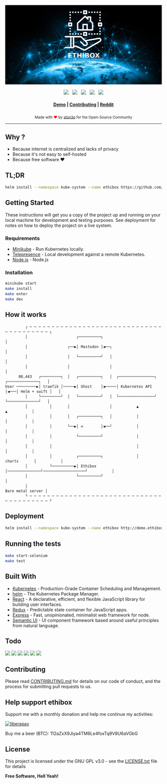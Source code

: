 <img src=".github/background.jpg">
<p align="center">
  <a href=".github/CHANGELOG.md"><img src="https://img.shields.io/github/tag/ston3o/ethibox.svg?label=version&style=flat-square&colorA=0d7377&colorB=44c2c7"></a>
    &nbsp;
  <a href="LICENSE.txt"><img src="https://img.shields.io/badge/license-GPL%20v3%2B-yellow.svg?style=flat-square&colorA=0d7377&colorB=44c2c7"></a>
    &nbsp;
  <a href="https://travis-ci.org/ston3o/ethibox/"><img src="https://img.shields.io/travis/ston3o/ethibox.svg?style=flat-square&colorA=0d7377&colorB=44c2c7"></a>
    &nbsp;
  <a href="https://codeclimate.com/github/ston3o/ethibox"><img src="https://img.shields.io/codeclimate/maintainability/ston3o/ethibox.svg?style=flat-square&colorA=0d7377&colorB=44c2c7"></a>
    &nbsp;
  <a href="https://liberapay.com/ston3o/donate"><img src="https://img.shields.io/badge/donate-liberapay-blue.svg?style=flat-square&colorA=0d7377&colorB=44c2c7"></a>
</p>

<div align="center">
  <h4>
    <a href="http://demo.ethibox.fr">Demo</a>
    <span> | </span>
    <a href=".github/CONTRIBUTING.md">Contributing</a>
    <span> | </span>
    <a href="https://www.reddit.com/r/ethibox/">Reddit</a>
  </h4>
</div>

<div align="center">
  <sub>Made with <span style="color:red">❤︎</span> by <a href="https://ston3o.me">ston3o</a> for the Open-Source Community
</div>

---

## Why ?

- Because internet is centralized and lacks of privacy
- Because it's not easy to self-hosted
- Because free software ❤︎

## TL;DR

```bash
helm install --namespace kube-system --name ethibox https://github.com/ston3o/ethibox/raw/master/charts/packages/ethibox-0.1.0.tgz
```

## Getting Started

These instructions will get you a copy of the project up and running on your local machine for development and testing purposes. See deployment for notes on how to deploy the project on a live system.

### Requirements

* [Minikube](https://github.com/kubernetes/minikube) - Run Kubernetes locally.
* [Telepresence](https://github.com/datawire/telepresence/) - Local development against a remote Kubernetes.
* [Node.js](https://github.com/nodejs/node) - Node.js

### Installation

```bash
minikube start
make install
make enter
make dev
```

## How it works

```
         ┌ ─ ─ ─ ─ ─ ─ ─ ─ ─ ─ ─ ─ ─ ─ ─ ─ ─ ─ ─ ─ ─ ─ ─ ─ ─ ─ ─ ─ ─ ─ ─ ─ ─ ─ ─ ─ ─ ─ ─ ─ ┐
         │                      ┌──────────┐                                               │
         │                  ┌──▶│ Mastodon │◀──┐                                           │
         │                  │   └──────────┘   │                                           │
         │                  │                  │                                           │
      80,443   ┌─────────┐  │   ┌──────────┐   │  ┌────────────────┐    ┌──────────────┐   │
User ─────────▶│ traefik │─────▶│ Ghost    │◀─────│ Kubernetes API │◀───│ Helm + swift │   │
         │     └─────────┘  │   └──────────┘   │  └────────────────┘    └──────────────┘   │
         │          │       │                  │           ▲                   ▲           │
         │          │       │   ┌──────────┐   │           │                   │           │
         │          │       └──▶│ ∞        │◀──┘           │                   │           │
         │          │           └──────────┘               │                   │           │
         │          │                                      │                   │           │
         │          │           ┌──────────┐               │      charts       │           │
         │          └──────────▶│ Ethibox  │───────────────┘───────────────────┘           │
         │                      └──────────┘                                               │
         │                                                               Bare metal server │
         └ ─ ─ ─ ─ ─ ─ ─ ─ ─ ─ ─ ─ ─ ─ ─ ─ ─ ─ ─ ─ ─ ─ ─ ─ ─ ─ ─ ─ ─ ─ ─ ─ ─ ─ ─ ─ ─ ─ ─ ─ ┘
```

## Deployment

```bash
helm install --namespace kube-system --name ethibox http://demo.ethibox.fr/charts/ethibox-0.1.0.tgz
```

## Running the tests

```bash
make start-selenium
make test
```

## Built With

* [Kubernetes](https://github.com/kubernetes/kubernetes) - Production-Grade Container Scheduling and Management.
* [helm](https://github.com/kubernetes/helm) - The Kubernetes Package Manager.
* [React](https://github.com/facebook/react) - A declarative, efficient, and flexible JavaScript library for building user interfaces.
* [Redux](https://github.com/reactjs/redux) - Predictable state container for JavaScript apps.
* [Express](https://github.com/expressjs/express) - Fast, unopinionated, minimalist web framework for node.
* [Semantic UI](https://github.com/semantic-org/semantic-ui) - UI component framework based around useful principles from natural language.

## Todo

[![](https://api.gh-polls.com/poll/01C4QPC0NMHB3XQZV1K56XH1EF/DNS%20support%20-%20Add%20vhosts%20from%20client)](https://api.gh-polls.com/poll/01C4QPC0NMHB3XQZV1K56XH1EF/DNS%20support%20-%20Add%20vhosts%20from%20client/vote)
[![](https://api.gh-polls.com/poll/01C4QPC0NMHB3XQZV1K56XH1EF/Let%27s%20encrypt%20support%20-%20Enable%20or%20disable%20for%20each%20application)](https://api.gh-polls.com/poll/01C4QPC0NMHB3XQZV1K56XH1EF/Let%27s%20encrypt%20support%20-%20Enable%20or%20disable%20for%20each%20application/vote)
[![](https://api.gh-polls.com/poll/01C4QPC0NMHB3XQZV1K56XH1EF/TOR%20support%20-%20Enable%20or%20disable%20for%20each%20application)](https://api.gh-polls.com/poll/01C4QPC0NMHB3XQZV1K56XH1EF/TOR%20support%20-%20Enable%20or%20disable%20for%20each%20application/vote)
[![](https://api.gh-polls.com/poll/01C4QPC0NMHB3XQZV1K56XH1EF/VPN%20support%20with%20public%20static%20IP)](https://api.gh-polls.com/poll/01C4QPC0NMHB3XQZV1K56XH1EF/VPN%20support%20with%20public%20static%20IP/vote)
[![](https://api.gh-polls.com/poll/01C4QPC0NMHB3XQZV1K56XH1EF/Multi-node%20cluster%20support%20with%20auto%20horizontal%20scale)](https://api.gh-polls.com/poll/01C4QPC0NMHB3XQZV1K56XH1EF/Multi-node%20cluster%20support%20with%20auto%20horizontal%20scale/vote)
[![](https://api.gh-polls.com/poll/01C4QPC0NMHB3XQZV1K56XH1EF/Add%20auto%20backup%20system)](https://api.gh-polls.com/poll/01C4QPC0NMHB3XQZV1K56XH1EF/Add%20auto%20backup%20system/vote)

## Contributing

Please read [CONTRIBUTING.md](.github/CONTRIBUTING.md) for details on our code of conduct, and the process for submitting pull requests to us.

## Help support ethibox

Support me with a monthly donation and help me continue my activities:

[![liberapay](https://liberapay.com/assets/widgets/donate.svg)](https://liberapay.com/ston3o/donate)

Buy me a beer (BTC): 112aZxX9Jiya4TM6Le4foxTq9V8U6aVGbG

## License

This project is licensed under the GNU GPL v3.0 - see the [LICENSE.txt](LICENSE.txt) file for details

**Free Software, Hell Yeah!**
